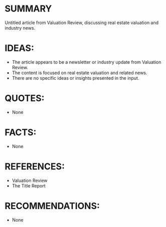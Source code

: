 # SUMMARY
Untitled article from Valuation Review, discussing real estate valuation and industry news.

# IDEAS:
* The article appears to be a newsletter or industry update from Valuation Review.
* The content is focused on real estate valuation and related news.
* There are no specific ideas or insights presented in the input.

# QUOTES:
* None

# FACTS:
* None

# REFERENCES:
* Valuation Review
* The Title Report

# RECOMMENDATIONS:
* None
